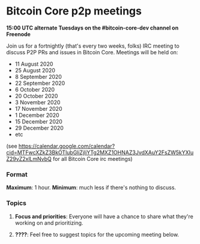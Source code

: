 # Bitcoin Core p2p meetings

**15:00 UTC alternate Tuesdays on the #bitcoin-core-dev channel on Freenode**

Join us for a fortnightly (that's every two weeks, folks) IRC meeting to discuss P2P PRs and issues in Bitcoin Core. Meetings will be held on:

-	11 August 2020
-	25 August 2020
-	8 September 2020
-	22 September 2020
-	6 October 2020
-	20 October 2020
-	3 November 2020
-	17 November 2020
-	1 December 2020
-	15 December 2020
-	29 December 2020
-	etc

(see https://calendar.google.com/calendar?cid=MTFwcXZkZ3BkOTlubGliZjliYTg2MXZ1OHNAZ3JvdXAuY2FsZW5kYXIuZ29vZ2xlLmNvbQ for all Bitcoin Core irc meetings)

### Format

**Maximum**: 1 hour. **Minimum**: much less if there's nothing to discuss.

### Topics

1. **Focus and priorities**: Everyone will have a chance to share what they're working on and prioritizing.

2. **????**: Feel free to suggest topics for the upcoming meeting below.